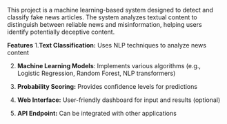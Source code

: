 This project is a machine learning-based system designed to detect and classify fake news articles. The system analyzes textual content to distinguish between reliable news and misinformation, helping users identify potentially deceptive content.

**Features**
1.**Text Classification:** Uses NLP techniques to analyze news content

2. **Machine Learning Models**: Implements various algorithms (e.g., Logistic Regression, Random Forest, NLP transformers)

3. **Probability Scoring:** Provides confidence levels for predictions

4. **Web Interface:** User-friendly dashboard for input and results (optional)

5. **API Endpoint:** Can be integrated with other applications

